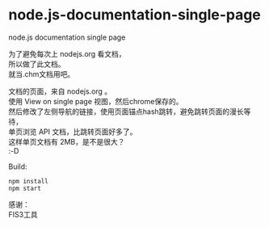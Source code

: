 # node.js-documentation-single-page
node.js documentation single page  

为了避免每次上 nodejs.org 看文档，  
所以做了此文档。  
就当.chm文档用吧。  


文档的页面，来自 nodejs.org 。  
使用 View on single page 视图，然后chrome保存的。  
然后修改了左侧导航的链接，使用页面锚点hash跳转，避免跳转页面的漫长等待，  
单页浏览 API 文档，比跳转页面好多了。  
这样单页文档有 2MB，是不是很大？  
:-D  


Build:
```
npm install
npm start
```


感谢：  
FIS3工具  


